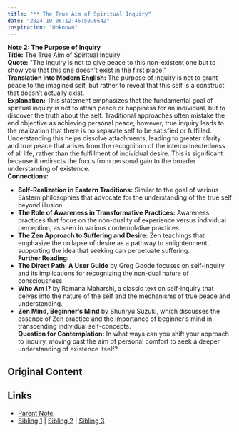 ```yaml
---
title: "** The True Aim of Spiritual Inquiry"
date: "2024-10-06T12:45:50.664Z"
inspiration: "Unknown"
---
```


  

**Note 2: The Purpose of Inquiry**  
**Title:** The True Aim of Spiritual Inquiry  
**Quote:** "The inquiry is not to give peace to this non-existent one but to show you that this one doesn’t exist in the first place."  
**Translation into Modern English:** The purpose of inquiry is not to grant peace to the imagined self, but rather to reveal that this self is a construct that doesn’t actually exist.  
**Explanation:** This statement emphasizes that the fundamental goal of spiritual inquiry is not to attain peace or happiness for an individual, but to discover the truth about the self. Traditional approaches often mistake the end objective as achieving personal peace; however, true inquiry leads to the realization that there is no separate self to be satisfied or fulfilled. Understanding this helps dissolve attachments, leading to greater clarity and true peace that arises from the recognition of the interconnectedness of all life, rather than the fulfillment of individual desire. This is significant because it redirects the focus from personal gain to the broader understanding of existence.  
**Connections:**  
- **Self-Realization in Eastern Traditions:** Similar to the goal of various Eastern philosophies that advocate for the understanding of the true self beyond illusion.  
- **The Role of Awareness in Transformative Practices:** Awareness practices that focus on the non-duality of experience versus individual perception, as seen in various contemplative practices.  
- **The Zen Approach to Suffering and Desire:** Zen teachings that emphasize the collapse of desire as a pathway to enlightenment, supporting the idea that seeking can perpetuate suffering.  
**Further Reading:**  
- **The Direct Path: A User Guide** by Greg Goode focuses on self-inquiry and its implications for recognizing the non-dual nature of consciousness.  
- **Who Am I?** by Ramana Maharshi, a classic text on self-inquiry that delves into the nature of the self and the mechanisms of true peace and understanding.  
- **Zen Mind, Beginner’s Mind** by Shunryu Suzuki, which discusses the essence of Zen practice and the importance of beginner’s mind in transcending individual self-concepts.  
**Question for Contemplation:** In what ways can you shift your approach to inquiry, moving past the aim of personal comfort to seek a deeper understanding of existence itself?  



## Original Content



## Links

- [Parent Note](/parent-note.md)
- [Sibling 1](/zettel1.md) | [Sibling 2](/zettel2.md) | [Sibling 3](/zettel3.md)
